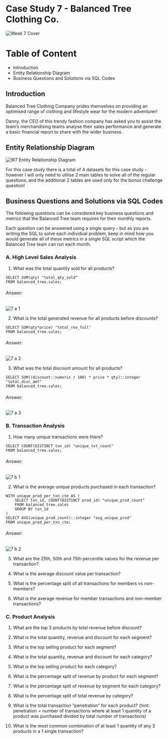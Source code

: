 # Case Study 7 - Balanced Tree Clothing Co.

![Week 7 Cover](https://github.com/lanhoang82/8-Week-SQL-Challenge/assets/47191803/2b1dff64-dd79-4f5c-95f5-b0e1c355ad1c)

# Table of Content
- Introduction
- Entity Relationship Diagram
- Business Questions and Solutions via SQL Codes

## Introduction
Balanced Tree Clothing Company prides themselves on providing an optimised range of clothing and lifestyle wear for the modern adventurer!

Danny, the CEO of this trendy fashion company has asked you to assist the team’s merchandising teams analyse their sales performance and generate a basic financial report to share with the wider business.

## Entity Relationship Diagram
![W7 Entity Relationship Diagram](https://github.com/lanhoang82/8-Week-SQL-Challenge/assets/47191803/6d4bb87b-715b-48b4-85ad-ba3f7be452b4)


For this case study there is a total of 4 datasets for this case study - however I will only need to utilise 2 main tables to solve all of the regular questions, and the additional 2 tables are used only for the bonus challenge question!

## Business Questions and Solutions via SQL Codes

The following questions can be considered key business questions and metrics that the Balanced Tree team requires for their monthly reports.

Each question can be answered using a single query - but as you are writing the SQL to solve each individual problem, keep in mind how you would generate all of these metrics in a single SQL script which the Balanced Tree team can run each month.

### A. High Level Sales Analysis

1. What was the total quantity sold for all products?

```
SELECT SUM(qty) "total_qty_sold"
FROM balanced_tree.sales;
```
###### Answer:
![7 a 1](https://github.com/lanhoang82/8-Week-SQL-Challenge/assets/47191803/0f214dd2-6fa3-47dc-882a-e0e534dff88f)


2. What is the total generated revenue for all products before discounts?

```
SELECT SUM(qty*price) "total_rev_full"
FROM balanced_tree.sales;
```
###### Answer:
![7 a 2](https://github.com/lanhoang82/8-Week-SQL-Challenge/assets/47191803/ee7f87df-f9f3-45f5-b253-0793a9153007)


3. What was the total discount amount for all products?

```
SELECT SUM((discount::numeric / 100) * price * qty)::integer "total_disc_amt"
FROM balanced_tree.sales;
```
###### Answer:
![7 a 3](https://github.com/lanhoang82/8-Week-SQL-Challenge/assets/47191803/fea8a7cb-d04f-446f-ae5b-b6f900aec966)


### B. Transaction Analysis

1. How many unique transactions were there?

```
SELECT COUNT(DISTINCT txn_id) "unique_txt_count"
FROM balanced_tree.sales;
```
###### Answer:
![7 b 1](https://github.com/lanhoang82/8-Week-SQL-Challenge/assets/47191803/c2f22562-a081-44a7-b088-147c8eac1b1b)


2. What is the average unique products purchased in each transaction?

```
WITH unique_prod_per_txn_cte AS (
	SELECT txn_id, COUNT(DISTINCT prod_id) "unique_prod_count"
	FROM balanced_tree.sales
	GROUP BY txn_id
)
SELECT AVG(unique_prod_count)::integer "avg_unique_prod"
FROM unique_prod_per_txn_cte;
```
###### Answer:
![7 b 2](https://github.com/lanhoang82/8-Week-SQL-Challenge/assets/47191803/0010376f-1a0d-463f-8a07-34dcee5af66b)


3. What are the 25th, 50th and 75th percentile values for the revenue per transaction?

4. What is the average discount value per transaction?

5. What is the percentage split of all transactions for members vs non-members?

6. What is the average revenue for member transactions and non-member transactions?


### C. Product Analysis

1. What are the top 3 products by total revenue before discount?

2. What is the total quantity, revenue and discount for each segment?

3. What is the top selling product for each segment?

4. What is the total quantity, revenue and discount for each category?

5. What is the top selling product for each category?

6. What is the percentage split of revenue by product for each segment?

7. What is the percentage split of revenue by segment for each category?

8. What is the percentage split of total revenue by category?

9. What is the total transaction “penetration” for each product? (hint: penetration = number of transactions where at least 1 quantity of a product was purchased divided by total number of transactions)

10. What is the most common combination of at least 1 quantity of any 3 products in a 1 single transaction?
